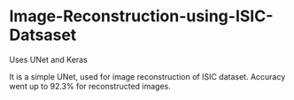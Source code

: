 # Image-Reconstruction-using-ISIC-Datsaset
Uses UNet and Keras

It is a simple UNet, used for image reconstruction of ISIC dataset. Accuracy went up to 92.3% for reconstructed images.
